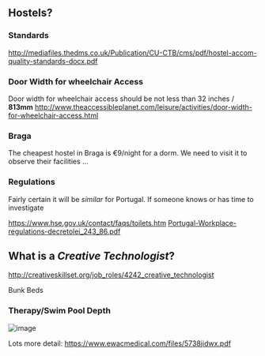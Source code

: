 ## Hostels?

### Standards

http://mediafiles.thedms.co.uk/Publication/CU-CTB/cms/pdf/hostel-accom-quality-standards-docx.pdf

### Door Width for wheelchair Access

Door width for wheelchair access should be not less than 32 inches / **813mm**
http://www.theaccessibleplanet.com/leisure/activities/door-width-for-wheelchair-access.html

### Braga

The cheapest hostel in Braga is €9/night for a dorm.
We need to visit it to observe their facilities ...


### Regulations

Fairly certain it will be _similar_ for Portugal.
If someone knows or has time to investigate

https://www.hse.gov.uk/contact/faqs/toilets.htm
[Portugal-Workplace-regulations-decretolei_243_86.pdf](https://github.com/dwyl/phase-two/files/925505/Portugal-Workplace-regulations-decretolei_243_86.pdf)


## What is a _Creative Technologist_?

http://creativeskillset.org/job_roles/4242_creative_technologist

Bunk Beds


### Therapy/Swim Pool Depth

![image](https://cloud.githubusercontent.com/assets/194400/25308000/4efd0104-27a3-11e7-92d4-2daaeaefab98.png)

Lots more detail: https://www.ewacmedical.com/files/5738jidwx.pdf

